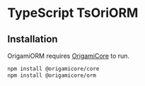 # TypeScript TsOriORM

## Installation
OrigamiORM requires [OrigamiCore](https://www.npmjs.com/package/@origamicore/core)  to run.
```sh
npm install @origamicore/core
npm install @origamicore/orm
```
 

